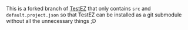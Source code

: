 This is a forked branch of [TestEZ](https://github.com/Roblox/testez) that only contains `src` and `default.project.json` so that TestEZ can be installed as a git submodule without all the unnecessary things ;D
